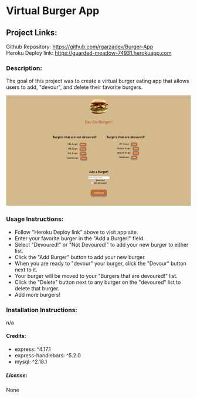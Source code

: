 # Virtual Burger App

## Project Links:

Github Repository: https://github.com/rgarzadev/Burger-App <br>
Heroku Deploy link: https://guarded-meadow-74931.herokuapp.com

### Description:

The goal of this project was to create a virtual burger eating app that allows users to add, "devour", and delete their favorite burgers. 

<img src="https://github.com/rgarzadev/Burger-App/blob/main/public/assets/screenshots/burger-app-screenshot.PNG?raw=true" height="300">

### Usage Instructions: <br>

* Follow "Heroku Deploy link" above to visit app site.
* Enter your favorite burger in the "Add a Burger!" field.
* Select "Devoured!" or "Not Devoured!" to add your new burger to either list.
* Click the "Add Burger" button to add your new burger.
* When you are ready to "devour" your burger, click the "Devour" button next to it.
* Your burger will be moved to your "Burgers that are devoured!" list.
* Click the "Delete" button next to any burger on the "devoured" list to delete that burger.
* Add more burgers!

### Installation Instructions:

n/a

#### Credits:

* express: ^4.17.1
* express-handlebars: ^5.2.0
* mysql: ^2.18.1

##### License:

None

